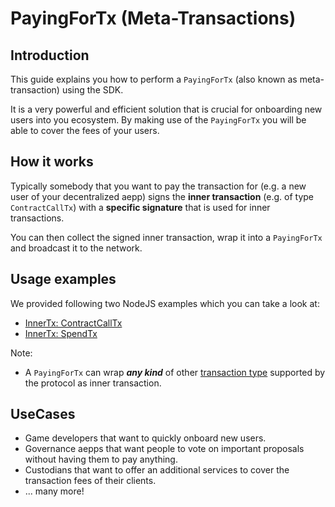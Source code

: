 # PayingForTx (Meta-Transactions)

## Introduction
This guide explains you how to perform a `PayingForTx` (also known as meta-transaction) using the SDK.

It is a very powerful and efficient solution that is crucial for onboarding new users into you ecosystem. By making use of the `PayingForTx` you will be able to cover the fees of your users.

## How it works
Typically somebody that you want to pay the transaction for (e.g. a new user of your decentralized aepp) signs the **inner transaction** (e.g. of type `ContractCallTx`) with a **specific signature** that is used for inner transactions.

You can then collect the signed inner transaction, wrap it into a `PayingForTx` and broadcast it to the network.

## Usage examples
We provided following two NodeJS examples which you can take a look at:

- [InnerTx: ContractCallTx](../examples/node/paying-for-tx-contract-call-tx.md)
- [InnerTx: SpendTx](../examples/node/paying-for-tx-spend-tx.md)

Note:

- A `PayingForTx` can wrap ***any kind*** of other [transaction type](https://aeternity.com/protocol/consensus/index.html#transactions_1) supported by the protocol as inner transaction.

## UseCases
- Game developers that want to quickly onboard new users.
- Governance aepps that want people to vote on important proposals without having them to pay anything.
- Custodians that want to offer an additional services to cover the transaction fees of their clients.
- ... many more!